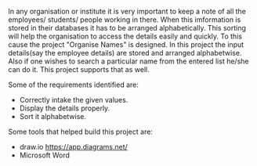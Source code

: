 In any organisation or institute it is very important to keep a note of all the employees/ students/ people working in there. When this imformation is stored in their databases it has to be arranged alphabetically. This sorting will help the organisation to access the details easily and quickly. To this cause the project "Organise Names" is designed. In this project the input details(say the employee details) are stored and arranged alphabetwise. Also if one wishes to search a particular name from the entered list he/she can do it. This project supports that as well.

Some of the requirements identified are:
- Correctly intake the given values.
- Display the details properly.
- Sort it alphabetwise.

Some tools that helped build this project are:
- draw.io https://app.diagrams.net/
- Microsoft Word
